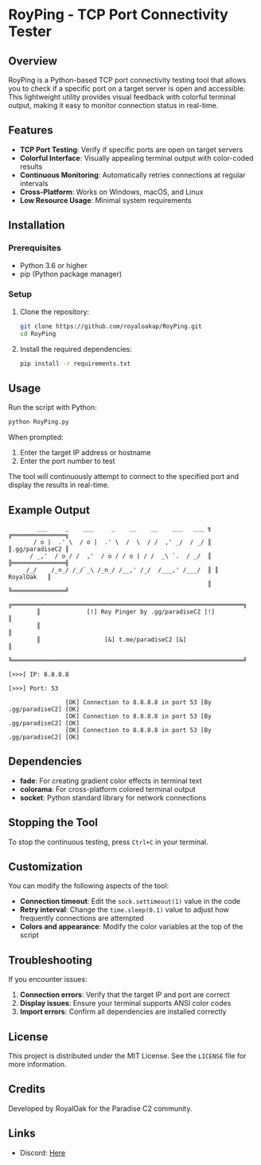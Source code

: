 # RoyPing - TCP Port Connectivity Tester

## Overview

RoyPing is a Python-based TCP port connectivity testing tool that allows you to check if a specific port on a target server is open and accessible. This lightweight utility provides visual feedback with colorful terminal output, making it easy to monitor connection status in real-time.

## Features

- **TCP Port Testing**: Verify if specific ports are open on target servers
- **Colorful Interface**: Visually appealing terminal output with color-coded results
- **Continuous Monitoring**: Automatically retries connections at regular intervals
- **Cross-Platform**: Works on Windows, macOS, and Linux
- **Low Resource Usage**: Minimal system requirements

## Installation

### Prerequisites

- Python 3.6 or higher
- pip (Python package manager)

### Setup

1. Clone the repository:
   ```bash
   git clone https://github.com/royaloakap/RoyPing.git
   cd RoyPing
   ```

2. Install the required dependencies:
   ```bash
   pip install -r requirements.txt
   ```

## Usage

Run the script with Python:

```bash
python RoyPing.py
```

When prompted:
1. Enter the target IP address or hostname
2. Enter the port number to test

The tool will continuously attempt to connect to the specified port and display the results in real-time.

## Example Output

```
        ___     _    ___     _    __    __    ___   ___ ╗ ╔═══════════════╗
       / o |  .' \  / o |  .' \  /  \  / /  ,' _/  / _/ ║ ║.gg/paradiseC2 ║
      / _,'  / o / /  ,'  / o / / o | / /  _\ `.  / _/  ║ ╠═══════════════╣
     /_/    /_n_/ /_/`_\ /_n_/ /__,' /_/  /___,' /___/  ║ ║    RoyalOak   ║
                                                        ║ ╚═══════════════╝
        ╔═════════════════════════════════════════════════════════════════╗
        ║             [!] Roy Pinger by .gg/paradiseC2 [!]               ║
        ║                                                                 ║
        ║                  [&] t.me/paradiseC2 [&]                        ║
        ╚═════════════════════════════════════════════════════════════════╝

[>>>] IP: 8.8.8.8

[>>>] Port: 53

                [OK] Connection to 8.8.8.8 in port 53 [By .gg/paradiseC2] [OK]
                [OK] Connection to 8.8.8.8 in port 53 [By .gg/paradiseC2] [OK]
                [OK] Connection to 8.8.8.8 in port 53 [By .gg/paradiseC2] [OK]
```

## Dependencies

- **fade**: For creating gradient color effects in terminal text
- **colorama**: For cross-platform colored terminal output
- **socket**: Python standard library for network connections

## Stopping the Tool

To stop the continuous testing, press `Ctrl+C` in your terminal.

## Customization

You can modify the following aspects of the tool:

- **Connection timeout**: Edit the `sock.settimeout(1)` value in the code
- **Retry interval**: Change the `time.sleep(0.1)` value to adjust how frequently connections are attempted
- **Colors and appearance**: Modify the color variables at the top of the script

## Troubleshooting

If you encounter issues:

1. **Connection errors**: Verify that the target IP and port are correct
2. **Display issues**: Ensure your terminal supports ANSI color codes
3. **Import errors**: Confirm all dependencies are installed correctly

## License

This project is distributed under the MIT License. See the `LICENSE` file for more information.

## Credits

Developed by RoyalOak for the Paradise C2 community.

## Links

- Discord: [Here](https://royalprojets.com)